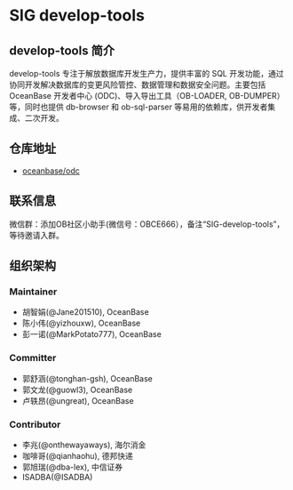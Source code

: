 # SIG develop-tools

## develop-tools 简介

develop-tools 专注于解放数据库开发生产力，提供丰富的 SQL 开发功能，通过协同开发解决数据库的变更风险管控、数据管理和数据安全问题。主要包括 OceanBase 开发者中心 (ODC)、导入导出工具（OB-LOADER, OB-DUMPER）等，同时也提供 db-browser 和 ob-sql-parser 等易用的依赖库，供开发者集成、二次开发。

## 仓库地址

- [oceanbase/odc](https://github.com/oceanbase/odc)

## 联系信息

微信群：添加OB社区小助手(微信号：OBCE666），备注“SIG-develop-tools”，等待邀请入群。


## 组织架构

### Maintainer

- 胡智娟(@Jane201510), OceanBase
- 陈小伟(@yizhouxw), OceanBase
- 彭一诺(@MarkPotato777), OceanBase

### Committer

- 郭舒涵(@tonghan-gsh), OceanBase
- 郭文龙(@guowl3), OceanBase
- 卢轶昂(@ungreat), OceanBase

### Contributor

- 李兆(@onthewayaways), 海尔消金
- 咖啡哥(@qianhaohu), 德邦快递
- 郭旭瑞(@dba-lex), 中信证券
- ISADBA(@ISADBA)

